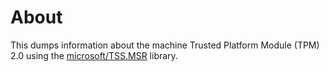﻿# About

This dumps information about the machine Trusted Platform Module (TPM) 2.0 using the [microsoft/TSS.MSR](https://github.com/microsoft/TSS.MSR) library.
